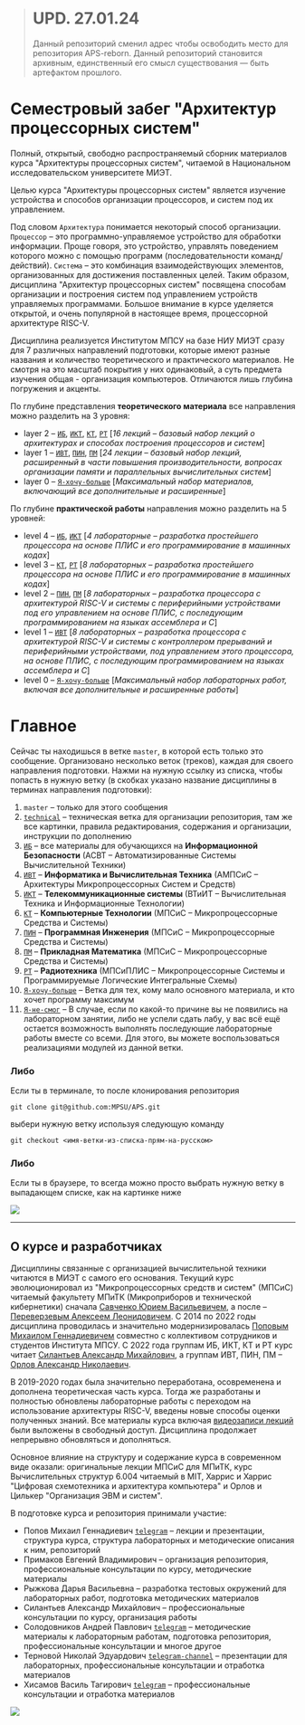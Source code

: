 > # UPD. 27.01.24
> Данный репозиторий сменил адрес чтобы освободить место для репозитория APS-reborn.
> Данный репозиторий становится архивным, единственный его смысл существования — быть артефактом прошлого.

# Семестровый забег "Архитектур процессорных систем"

Полный, открытый, свободно распространяемый сборник материалов курса "Архитектуры процессорных систем", читаемой в Национальном исследовательском университете МИЭТ. 

Целью курса "Архитектуры процессорных систем" является изучение устройства и способов организации процессоров, и систем под их управлением.

Под словом `Архитектура` понимается некоторый способ организации. `Процессор` – это программно-управляемое устройство для обработки информации. Проще говоря, это устройство, управлять поведением которого можно с помощью программ (последовательности команд/действий). `Система` – это комбинация взаимодействующих элементов, организованных для достижения поставленных целей. Таким образом, дисциплина "Архитектур процессорных систем" посвящена способам организации и построения систем под управлением устройств управляемых программами. Большое внимание в курсе уделяется открытой, и очень популярной в настоящее время, процессорной архитектуре RISC-V.

Дисциплина реализуется Институтом МПСУ на базе НИУ МИЭТ сразу для 7 различных направлений подготовки, которые имеют разные названия и количество теоретического и практического материалов. Не смотря на это масштаб покрытия у них одинаковый, а суть предмета изучения общая - организация компьютеров. Отличаются лишь глубина погружения и акценты.

По глубине представления **теоретического материала** все направления можно разделить на 3 уровня:
- layer 2 – [`ИБ`](https://github.com/MPSU/APS/tree/ИБ), [`ИКТ`](https://github.com/MPSU/APS/tree/ИКТ), [`КТ`](https://github.com/MPSU/APS/tree/КТ), [`РТ`](https://github.com/MPSU/APS/tree/РТ) [*16 лекций – базовый набор лекций о архитектурах и способах построения процессоров и систем*]
- layer 1 – [`ИВТ`](https://github.com/MPSU/APS/tree/ИВТ), [`ПИН`](https://github.com/MPSU/APS/tree/ПИН), [`ПМ`](https://github.com/MPSU/APS/tree/ПМ) [*24 лекции – базовый набор лекций, расширенный в части повышения производительности, вопросах организации памяти и параллельных вычислительных систем*]
- layer 0 – [`Я-хочу-больше`](https://github.com/MPSU/APS/tree/Я-хочу-больше) [*Максимальный набор материалов, включающий все дополнительные и расширенные*]

По глубине **практической работы** направления можно разделить на 5 уровней:
- level 4 – [`ИБ`](https://github.com/MPSU/APS/tree/ИБ/Labs), [`ИКТ`](https://github.com/MPSU/APS/tree/ИКТ/Labs) [*4 лабораторные – разработка простейшего процессора на основе ПЛИС и его программирование в машинных кодах*]
- level 3 – [`КТ`](https://github.com/MPSU/APS/tree/КТ/Labs), [`РТ`](https://github.com/MPSU/APS/tree/РТ/Labs) [*8 лабораторных – разработка простейшего процессора на основе ПЛИС и его программирование в машинных кодах*]
- level 2 – [`ПИН`](https://github.com/MPSU/APS/tree/ПИН/Labs), [`ПМ`](https://github.com/MPSU/APS/tree/ПМ/Labs) [*8 лабораторных – разработка процессора с архитектурой RISC-V и системы с периферийными устройствами под его управлением на основе ПЛИС, с последующим программированием на языках ассемблера и C*]
- level 1 – [`ИВТ`](https://github.com/MPSU/APS/tree/ИВТ/Labs) [*8 лабораторных – разработка процессора с архитектурой RISC-V и системы с контроллером прерываний и периферийными устройствами, под управлением этого процессора, на основе ПЛИС, с последующим программированием на языках ассемблера и C*]
- level 0 – [`Я-хочу-больше`](https://github.com/MPSU/APS/tree/Я-хочу-больше/Labs) [*Максимальный набор лабораторных работ, включая все дополнительные и расширенные работы*]


# Главное

Сейчас ты находишься в ветке `master`, в которой есть только это сообщение. Организовано несколько веток (треков), каждая для своего направления подготовки. Нажми на нужную ссылку из списка, чтобы попасть в нужную ветку (в скобках указано название дисциплины в терминах направления подготовки):

1. `master` – только для этого сообщения
2. [`technical`](https://github.com/MPSU/APS/tree/technical) – техническая ветка для организации репозитория, там же все картинки, правила редактирования, содержания и организации, инструкции по дополнению
3. [`ИБ`](https://github.com/MPSU/APS/tree/ИБ) – все материалы для обучающихся на **Информационной Безопасности** (АСВТ – Автоматизированные Системы Вычислительной Техники)
4. [`ИВТ`](https://github.com/MPSU/APS/tree/ИВТ) – **Информатика и Вычислительная Техника** (АМПСиС – Архитектуры Микропроцессорных Систем и Средств)
5. [`ИКТ`](https://github.com/MPSU/APS/tree/ИКТ) – **Телекоммуникационные системы** (ВТиИТ – Вычислительная Техника и Информационные Технологии)
6. [`КТ`](https://github.com/MPSU/APS/tree/КТ) – **Компьютерные Технологии** (МПСиС – Микропроцессорные Средства и Системы)
7. [`ПИН`](https://github.com/MPSU/APS/tree/ПИН) – **Программная Инженерия** (МПСиС – Микропроцессорные Средства и Системы)
8. [`ПМ`](https://github.com/MPSU/APS/tree/ПМ) – **Прикладная Математика** (МПСиС – Микропроцессорные Средства и Системы)
9. [`РТ`](https://github.com/MPSU/APS/tree/РТ) – **Радиотехника** (МПСиПЛИС – Микропроцессорные Системы и Программируемые Логические Интегральные Схемы)
10. [`Я-хочу-больше`](https://github.com/MPSU/APS/tree/Я-хочу-больше) – Ветка для тех, кому мало основного материала, и кто хочет программу максимум
11. [`Я-не-смог`](https://github.com/MPSU/APS/tree/Я-не-смог) – В случае, если по какой-то причине вы не появились на лабораторном занятии, либо не успели сдать лабу, у вас всё ещё остается возможность выполнять последующие лабораторные работы вместе со всеми. Для этого, вы можете воспользоваться реализациями модулей из данной ветки.  

### Либо

Если ты в терминале, то после клонирования репозитория

`git clone git@github.com:MPSU/APS.git`

выбери нужную ветку используя следующую команду

`git checkout <имя-ветки-из-списка-прям-на-русском>`

### Либо

Если ты в браузере, то всегда можно просто выбрать нужную ветку в выпадающем списке, как на картинке ниже

![](../technical/Pic/change_branch.png)

---

## О курсе и разработчиках

Дисциплины связанные с организацией вычислительной техники читаются в МИЭТ с самого его основания. Текущий курс эволюционировал из "Микропроцессорных средств и систем" (МПСиС) читаемый факультету МПиТК (Микроприборов и технической кибернетики) сначала [Савченко Юрием Васильевичем](https://miet.ru/person/10551), а после – [Переверзевым Алексеем Леонидовичем](https://miet.ru/person/49309). С 2014 по 2022 годы дисциплина проводилась и значительно модернизировалась [Поповым Михаилом Геннадиевичем](https://miet.ru/person/50480) совместно с коллективом сотрудников и студентов Института МПСУ. С 2022 года группам ИБ, ИКТ, КТ и РТ курс читает [Силантьев Александр Михайлович](https://miet.ru/person/64030), а группам ИВТ, ПИН, ПМ – [Орлов Александр Николаевич](https://miet.ru/person/53686).

В 2019-2020 годах была значительно переработана, осовременена и дополнена теоретическая часть курса. Тогда же разработаны и полностью обновлены лабораторные работы с переходом на использование архитектуры RISC-V, введены новые способы оценки полученных знаний. Все материалы курса включая [видеозаписи лекций](https://www.youtube.com/c/АПСПопов) были выложены в свободный доступ. Дисциплина продолжает непрерывно обновляться и дополняться.

Основное влияние на структуру и содержание курса в современном виде оказали: оригинальные лекции МПСиС для МПиТК, курс Вычислительных структур 6.004 читаемый в MIT, Харрис и Харрис "Цифровая схемотехника и архитектура компьютера" и Орлов и Цилькер "Организация ЭВМ и систем". 

В подготовке курса и репозитория принимали участие: <!--- В алфавитном порядке -->
- Попов Михаил Геннадиевич [`telegram`](https://t.me/gr33nka) – лекции и презентации, структура курса, структура лабораторных и методические описания к ним, репозиторий
- Примаков Евгений Владимирович – организация репозитория, профессиональные консультации по курсу, методические материалы 
- Рыжкова Дарья Васильевна – разработка тестовых окружений для лабораторных работ, подготовка методических материалов
- Силантьев Александр Михайлович – профессиональные консультации по курсу, организация работы
- Солодовников Андрей Павлович [`telegram`](https://t.me/hepoh) – методические материалы к лабораторным работам, подготовка репозитория, профессиональные консультации и многое другое
- Терновой Николай Эдуардович [`telegram-channel`](https://t.me/cpu_design) – презентации для лабораторных, профессиональные консультации и отработка материалов
- Хисамов Василь Тагирович [`telegram`](https://t.me/PascalVT) – профессиональные консультации и отработка материалов

![](../technical/Pic/logo2.png)
